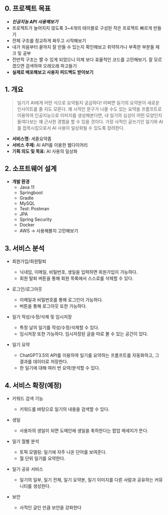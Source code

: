 ## 0. 프로젝트 목표

- ***인공지능 API 사용해보기***
- 프로젝트가 늘어지지 않도록 3~4개의 테이블로 구성된 작은 프로젝트 빠르게 만들기
- 전체 구조를 정교하게 짜두고 시작해보기
- 내가 처음부터 끝까지 잘 만들 수 있는지 확인해보고 취약하거나 부족한 부분들 체크 및 공부
- 전반적 구조는 짤 수 있게 되었으니 이제 보다 효율적인 코드를 고민해보기. 잘 모르겠으면 검색하여 오래오래 파고들기
- **실제로 배포해보고 사용자 피드백도 받아보기**

## 1. 개요

> 일기가 AI에게 어떤 식으로 요약될지 궁금하다! 어쩌면 일기의 요약문이 새로운 인사이트를 줄 지도 모른다. 꽤 시적인 문구가 나올 수도 있는 요약을 프롬프트로 이용하여 인공지능으로 이미지를 생성해본다면, 내 일기의 심상이 어떤 모양인지 들여다보는 꽤 근사한 경험을 할 수 있을 것이다. 가장 사적인 글쓰기인 일기와 AI를 접목시킴으로서 AI 사용이 일상화될 수 있도록 장려한다.
> 
- **서비스명:** 세줄요약좀
- **서비스 주제:** AI API를 이용한 웹다이어리
- **기획 의도 및 목표:** AI 사용의 일상화

## 2. 소프트웨어 설계

- **개발 환경**
    - Java 11
    - Springboot
    - Gradle
    - MySQL
    - Test: Postman
    - JPA
    - Spring Security
    - Docker
    - AWS → 사용해볼지 고민해보기
    

## 3. 서비스 분석

- 회원가입/회원탈퇴
    - 닉네임, 이메일, 비밀번호, 생일을 입력하면 회원가입이 가능하다.
    - 회원 탈퇴 버튼을 통해 회원 목록에서 스스로를 삭제할 수 있다.
    
- 로그인/로그아웃
    - 이메일과 비밀번호를 통해 로그인이 가능하다.
    - 버튼을 통해 로그아웃 또한 가능하다.
    
- 일기 작성/수정/삭제 및 임시저장
    - 특정 날의 일기를 작성/수정/삭제할 수 있다.
    - 임시저장 또한 가능하다. 임시저장된 글을 따로 볼 수 있는 공간이 있다.
    
- 일기 요약
    - ChatGPT3.5의 API를 이용하여 일기를 요약하는 프롬프트를 자동화하고, 그 결과를 데이터로 저장한다.
    - 한 일기에 대해 여러 번 요약/분석할 수 있다.
    

## 4. 서비스 확장(예정)

- 키워드 검색 기능
    - 키워드를 바탕으로 일기의 내용을 검색할 수 있다.
    
- 생일
    - 사용자의 생일이 되면 도메인에 생일을 축하한다는 팝업 메세지가 뜬다.
    
- 일기 월별 분석
    - 토픽 모델링: 일기에 자주 나온 단어를 보여준다.
    - 월 단위 일기를 요약한다.
    
- 일기 공유 서비스
    - 일기의 일부, 일기 전체, 일기 요약본, 일기 이미지를 다른 사람과 공유하는 커뮤니티를 생성한다.
    
- 보안
    - 사적인 글인 만큼 보안을 강화한다
